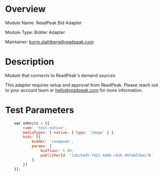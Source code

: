 # Overview

Module Name: ReadPeak Bid Adapter

Module Type: Bidder Adapter

Maintainer: kurre.stahlberg@readpeak.com

# Description

Module that connects to ReadPeak's demand sources

This adapter requires setup and approval from ReadPeak.
Please reach out to your account team or hello@readpeak.com for more information.

# Test Parameters
```javascript
    var adUnits = [{
        code: 'test-native',
        mediaTypes: { native: { type: 'image' } },
        bids: [{
            bidder: 'readpeak',
            params: {
                bidfloor: 5.00,
                publisherId: '11bc5dd5-7421-4dd8-c926-40fa653bec76'
            },
        }]
    }];
```
